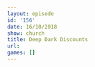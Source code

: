 ```yaml
---
layout: episode
id: '156'
date: 16/10/2018
show: church
title: Deep Dark Discounts
url: 
games: []
---
```

